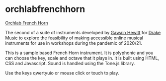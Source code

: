 # orchlabfrenchhorn

[Orchlab French Horn](https://orchlabfrenchhorn.netlify.app/)


The second of a suite of instruments developed by [Gawain Hewitt](http://www.gawainhewitt.co.uk) for [Drake Music](http://www.drakemusic.org) to explore the feasibility of making accessible online musical instruments for use in workshops during the pandemic of 2020/21.


This is a sample based French Horn instrument. It is polyphonic and you can choose the key, scale and octave that it plays in. It is built using HTML, CSS and Javascript. Sound is handled using the Tone.js library.


Use the keys qwertyuio or mouse click or touch to play.
